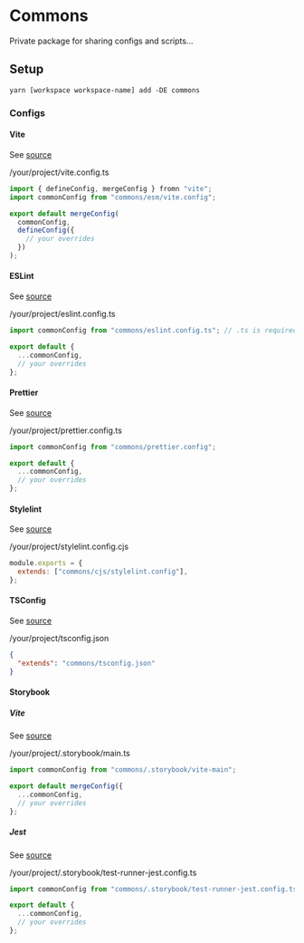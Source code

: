 # Commons

Private package for sharing configs and scripts...

## Setup

```
yarn [workspace workspace-name] add -DE commons
```

### Configs

#### Vite

See [source](vite.config.ts)

/your/project/vite.config.ts

```js
import { defineConfig, mergeConfig } fromn "vite";
import commonConfig from "commons/esm/vite.config";

export default mergeConfig(
  commonConfig,
  defineConfig({
    // your overrides
  })
);
```

#### ESLint

See [source](eslint.config.ts)

/your/project/eslint.config.ts

```ts
import commonConfig from "commons/eslint.config.ts"; // .ts is required here

export default {
  ...commonConfig,
  // your overrides
};
```

#### Prettier

See [source](prettier.config.ts)

/your/project/prettier.config.ts

```ts
import commonConfig from "commons/prettier.config";

export default {
  ...commonConfig,
  // your overrides
};
```

#### Stylelint

See [source](stylelint.config.ts)

/your/project/stylelint.config.cjs

```cjs
module.exports = {
  extends: ["commons/cjs/stylelint.config"],
};
```

#### TSConfig

See [source](tsconfig.js)

/your/project/tsconfig.json

```json
{
  "extends": "commons/tsconfig.json"
}
```

#### Storybook

##### Vite

See [source](.storybook/vite-main.ts)

/your/project/.storybook/main.ts

```ts
import commonConfig from "commons/.storybook/vite-main";

export default mergeConfig({
  ...commonConfig,
  // your overrides
};
```

##### Jest

See [source](.storybook/test-runner-jest.config.ts)

/your/project/.storybook/test-runner-jest.config.ts

```ts
import commonConfig from "commons/.storybook/test-runner-jest.config.ts"; // .ts is required here

export default {
  ...commonConfig,
  // your overrides
};
```

